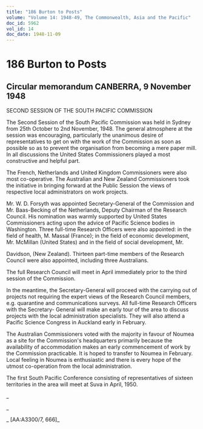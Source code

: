 ```yaml
---
title: "186 Burton to Posts"
volume: "Volume 14: 1948-49, The Commonwealth, Asia and the Pacific"
doc_id: 5962
vol_id: 14
doc_date: 1948-11-09
---
```


# 186 Burton to Posts

## Circular memorandum CANBERRA, 9 November 1948

SECOND SESSION OF THE SOUTH PACIFIC COMMISSION

The Second Session of the South Pacific Commission was held in Sydney from 25th October to 2nd November, 1948. The general atmosphere at the session was encouraging, particularly the unanimous desire of representatives to get on with the work of the Commission as soon as possible so as to prevent the organisation from becoming a mere paper mill. In all discussions the United States Commissioners played a most constructive and helpful part.

The French, Netherlands and United Kingdom Commissioners were also most co-operative. The Australian and New Zealand Commissioners took the initiative in bringing forward at the Public Session the views of respective local administrators on work projects.

Mr. W. D. Forsyth was appointed Secretary-General of the Commission and Mr. Baas-Becking of the Netherlands, Deputy Chairman of the Research Council. His nomination was warmly supported by United States Commissioners acting upon the advice of Pacific Science bodies in Washington. Three full-time Research Officers were also appointed: in the field of health, M. Massal (France); in the field of economic development, Mr. McMillan (United States) and in the field of social development, Mr.

Davidson, (New Zealand). Thirteen part-time members of the Research Council were also appointed, including three Australians.

The full Research Council will meet in April immediately prior to the third session of the Commission.

In the meantime, the Secretary-General will proceed with the carrying out of projects not requiring the expert views of the Research Council members, e.g. quarantine and communications surveys. All full-time Research Officers with the Secretary- General will make an early tour of the area to discuss projects with the local administration specialists. They will also attend a Pacific Science Congress in Auckland early in February.

The Australian Commissioners voted with the majority in favour of Noumea as a site for the Commission's headquarters primarily because the availability of accommodation makes an early commencement of work by the Commission practicable. It is hoped to transfer to Noumea in February. Local feeling in Noumea is enthusiastic and there is every hope of the utmost co-operation from the local administration.

The first South Pacific Conference consisting of representatives of sixteen territories in the area will meet at Suva in April, 1950.

_

_

_ [AA:A3300/7, 666]_
